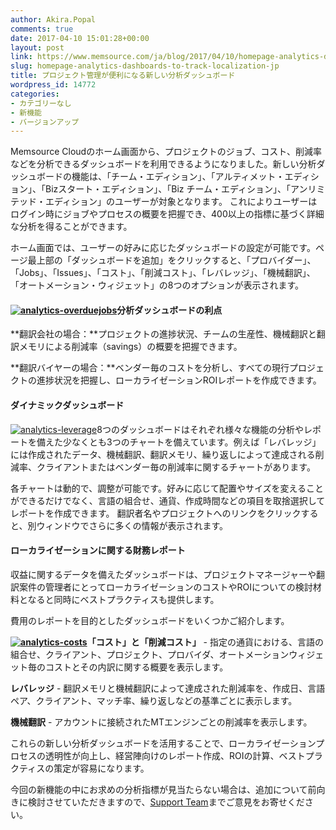 ```yaml
---
author: Akira.Popal
comments: true
date: 2017-04-10 15:01:28+00:00
layout: post
link: https://www.memsource.com/ja/blog/2017/04/10/homepage-analytics-dashboards-to-track-localization-jp/
slug: homepage-analytics-dashboards-to-track-localization-jp
title: プロジェクト管理が便利になる新しい分析ダッシュボード
wordpress_id: 14772
categories:
- カテゴリーなし
- 新機能
- バージョンアップ
---
```



Memsource Cloudのホーム画面から、プロジェクトのジョブ、コスト、削減率などを分析できるダッシュボードを利用できるようになりました。新しい分析ダッシュボードの機能は、「チーム・エディション」、「アルティメット・エディション」、「Bizスタート・エディション」、「Biz チーム・エディション」、「アンリミテッド・エディション」のユーザーが対象となります。
これによりユーザーはログイン時にジョブやプロセスの概要を把握でき、400以上の指標に基づく詳細な分析を得ることができます。<!-- more -->

ホーム画面では、ユーザーの好みに応じたダッシュボードの設定が可能です。ページ最上部の「ダッシュボードを追加」をクリックすると、「プロバイダー」、「Jobs」、「Issues」、「コスト」、「削減コスト」、「レバレッジ」、「機械翻訳」、「オートメーション・ウィジェット」の8つのオプションが表示されます。


#### [![analytics-overduejobs](http://www.memsource.com/wp-content/uploads/2017/02/Analytics-OverdueJobs-965x1024.png)](http://www.memsource.com/wp-content/uploads/2017/02/Analytics-OverdueJobs.png)分析ダッシュボードの利点


**翻訳会社の場合：**プロジェクトの進捗状況、チームの生産性、機械翻訳と翻訳メモリによる削減率（savings）の概要を把握できます。

**翻訳バイヤーの場合：**ベンダー毎のコストを分析し、すべての現行プロジェクトの進捗状況を把握し、ローカライゼーションROIレポートを作成できます。


#### ダイナミックダッシュボード


[![analytics-leverage](http://www.memsource.com/wp-content/uploads/2017/02/Analytics-Leverage.png)](http://www.memsource.com/wp-content/uploads/2017/02/Analytics-Leverage.png)8つのダッシュボードはそれぞれ様々な機能の分析やレポートを備えた少なくとも3つのチャートを備えています。例えば「レバレッジ」には作成されたデータ、機械翻訳、翻訳メモリ、繰り返しによって達成される削減率、クライアントまたはベンダー毎の削減率に関するチャートがあります。

各チャートは動的で、調整が可能です。好みに応じて配置やサイズを変えることができるだけでなく、言語の組合せ、通貨、作成時間などの項目を取捨選択してレポートを作成できます。
翻訳者名やプロジェクトへのリンクをクリックすると、別ウィンドウでさらに多くの情報が表示されます。



#### ローカライゼーションに関する財務レポート


収益に関するデータを備えたダッシュボードは、プロジェクトマネージャーや翻訳案件の管理者にとってローカライゼーションのコストやROIについての検討材料となると同時にベストプラクティスも提供します。

費用のレポートを目的としたダッシュボードをいくつかご紹介します。

**[![analytics-costs](http://www.memsource.com/wp-content/uploads/2017/02/Analytics-Costs.png)](http://www.memsource.com/wp-content/uploads/2017/02/Analytics-Costs.png)「コスト」と「削減コスト」** - 指定の通貨における、言語の組合せ、クライアント、プロジェクト、プロバイダ、オートメーションウィジェット毎のコストとその内訳に関する概要を表示します。

**レバレッジ** - 翻訳メモリと機械翻訳によって達成された削減率を、作成日、言語ペア、クライアント、マッチ率、繰り返しなどの基準ごとに表示します。

**機械翻訳** - アカウントに接続されたMTエンジンごとの削減率を表示します。

これらの新しい分析ダッシュボードを活用することで、ローカライゼーションプロセスの透明性が向上し、経営陣向けのレポート作成、ROIの計算、ベストプラクティスの策定が容易になります。

今回の新機能の中にお求めの分析指標が見当たらない場合は、追加について前向きに検討させていただきますので、[Support Team](mailto:support@memsource.com)までご意見をお寄せください。





